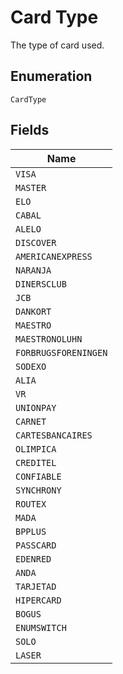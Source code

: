 
# Card Type

The type of card used.

## Enumeration

`CardType`

## Fields

| Name |
|  --- |
| `VISA` |
| `MASTER` |
| `ELO` |
| `CABAL` |
| `ALELO` |
| `DISCOVER` |
| `AMERICANEXPRESS` |
| `NARANJA` |
| `DINERSCLUB` |
| `JCB` |
| `DANKORT` |
| `MAESTRO` |
| `MAESTRONOLUHN` |
| `FORBRUGSFORENINGEN` |
| `SODEXO` |
| `ALIA` |
| `VR` |
| `UNIONPAY` |
| `CARNET` |
| `CARTESBANCAIRES` |
| `OLIMPICA` |
| `CREDITEL` |
| `CONFIABLE` |
| `SYNCHRONY` |
| `ROUTEX` |
| `MADA` |
| `BPPLUS` |
| `PASSCARD` |
| `EDENRED` |
| `ANDA` |
| `TARJETAD` |
| `HIPERCARD` |
| `BOGUS` |
| `ENUMSWITCH` |
| `SOLO` |
| `LASER` |

